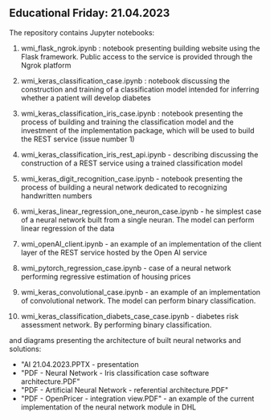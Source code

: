 Educational Friday: 21.04.2023
-----------------------------------------------------------------------------------------------


The repository contains Jupyter notebooks:

1. wmi_flask_ngrok.ipynb : notebook presenting building website using the Flask framework. Public access to the service is provided through the Ngrok platform

2. wmi_keras_classification_case.ipynb : notebook discussing the construction and training of a classification model intended for inferring whether a patient will develop diabetes

3. wmi_keras_classification_iris_case.ipynb : notebook presenting the process of building and training the classification model and the investment of the implementation package, which will be used to build the REST service (issue number 1)

4. wmi_keras_classification_iris_rest_api.ipynb - describing discussing the construction of a REST service using a trained classification model

5. wmi_keras_digit_recognition_case.ipynb - notebook presenting the process of building a neural network dedicated to recognizing handwritten numbers

6. wmi_keras_linear_regression_one_neuron_case.ipynb - he simplest case of a neural network built from a single neuran. The model can perform linear regression of the data

7. wmi_openAI_client.ipynb - an example of an implementation of the client layer of the REST service hosted by the Open AI service

8. wmi_pytorch_regression_case.ipynb - case of a neural network performing regressive estimation of housing prices

9. wmi_keras_convolutional_case.ipynb - an example of an implementation of convolutional network. The model can perform binary classification.

10. wmi_keras_classification_diabets_case_case.ipynb - diabetes risk assessment network. By performing binary classification.

and diagrams presenting the architecture of built neural networks and solutions:
- "AI 21.04.2023.PPTX - presentation
- "PDF - Neural Network - Iris classification case software architecture.PDF"
- "PDF - Artificial Neural Network - referential architecture.PDF"
- "PDF - OpenPricer - integration view.PDF" - an example of the current implementation of the neural network module in DHL
